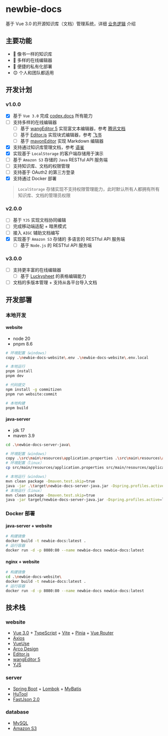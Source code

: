 # newbie-docs

基于 Vue 3.0 的开源知识库（文档）管理系统，详细 [业务逻辑](./BusinessLogic.md) 介绍

## 主要功能

- :ledger: 像书一样的知识库
- :gift: 多样的在线编辑器
- :running:	便捷的私有化部署
- :blush:	个人和团队都适用
  
## 开发计划

### v1.0.0

- [x] 基于 `Vue 3.0` 完成 [codex.docs](https://github.com/codex-team/codex.docs) 所有能力
- [ ] 支持多样的在线编辑器
  - [ ] 基于 [wangEditor 5](https://www.wangeditor.com/) 实现富文本编辑器，参考 [腾讯文档](https://docs.qq.com/)
  - [ ] 基于 [Editor.js](https://github.com/codex-team/editor.js) 实现块式编辑器，参考 [飞书](https://www.feishu.cn/product/docs)
  - [ ] 基于 [mavonEditor](https://github.com/hinesboy/mavonEditor) 实现 Markdown 编辑器
- [x] 支持通过知识库管理文档，参考 [语雀](https://www.yuque.com/dashboard)
- [x] 实现基于 `LocalStorage` 的客户端存储用于演示
- [ ] 基于 `Amazon S3` 存储的 `Java` RESTful API 服务端
- [ ] 支持知识库、文档的权限管理
- [ ] 支持基于 OAuth2 的第三方登录
- [x] 支持通过 Docker 部署

> `LocalStorage` 存储实现不支持权限管理能力，此时默认所有人都拥有所有知识库、文档的管理员权限

### v2.0.0
- [ ] 基于 `YJS` 实现文档协同编辑
- [ ] 完成移动端适配 + 暗黑模式
- [ ] 接入 `AIGC` 辅助文档编写
- [x] 实现基于 `Amazon S3` 存储的 多语言的 RESTful API 服务端
  - [ ] 基于 `Node.js` 的 RESTful API 服务端

### v3.0.0
- [ ] 支持更丰富的在线编辑器
  - [ ] 基于 [Luckysheet](https://github.com/dream-num/Luckysheet) 的表格编辑能力
- [ ] 文档的多版本管理 + 支持从各平台导入文档

## 开发部署

### 本地开发

#### website

- node 20
- pnpm 8.6

``` bash
# 环境配置（windows）
copy .\newbie-docs-website\.env .\newbie-docs-website\.env.local

# 本地运行
pnpm install
pnpm dev

# 代码提交
npm install -g commitizen
pnpm run website:commit

# 本地构建
pnpm build
```

#### java-server

- jdk 17
- maven 3.9

``` bash
cd .\newbie-docs-server-java\

# 环境配置（windows）
copy .\src\main\resources\application.properties .\src\main\resources\application-local.properties
# 环境配置（linux）
cp src/main/resources/application.properties src/main/resources/application-local.properties

# 本地运行（windows）
mvn clean package -Dmaven.test.skip=true
java -jar .\target\newbie-docs-server-java.jar -Dspring.profiles.active=local
# 本地运行（linux）
mvn clean package -Dmaven.test.skip=true
java -jar target/newbie-docs-server-java.jar -Dspring.profiles.active=local
```

### Docker 部署

#### java-server + website

``` bash
# 构建镜像
docker build -t newbie-docs:latest .
# 运行容器
docker run -d -p 8080:80 --name newbie-docs newbie-docs:latest
```

#### nginx + website

``` bash
# 构建镜像
cd .\newbie-docs-website\
docker build -t newbie-docs:latest .
# 运行容器
docker run -d -p 8080:80 --name newbie-docs newbie-docs:latest
```

## 技术栈

### website
- [Vue 3.0](https://cn.vuejs.org/) + [TypeScript](https://www.typescriptlang.org/) + [Vite](https://cn.vitejs.dev/) + [Pinia](https://pinia.vuejs.org/zh/) + [Vue Router](https://next.router.vuejs.org/zh/)
- [Axios](https://axios-http.com/zh/)
- [VueUse](https://vueuse.org/guide/)
- [Arco Design](https://arco.design/)
- [Editor.js](https://github.com/codex-team/editor.js)
- [wangEditor 5](https://www.wangeditor.com/)
- [YJS](https://github.com/yjs/yjs)

### server
- [Spring Boot](https://spring.io/projects/spring-boot) + [Lombok](https://projectlombok.org/) + [MyBatis](https://mybatis.org/mybatis-3/zh/index.html)
- [HuTool](https://hutool.cn/)
- [FastJson 2.0](https://alibaba.github.io/fastjson2/)

### database
- [MySQL](https://www.mysql.com/cn/)
- [Amazon S3](https://aws.amazon.com/cn/s3/)
